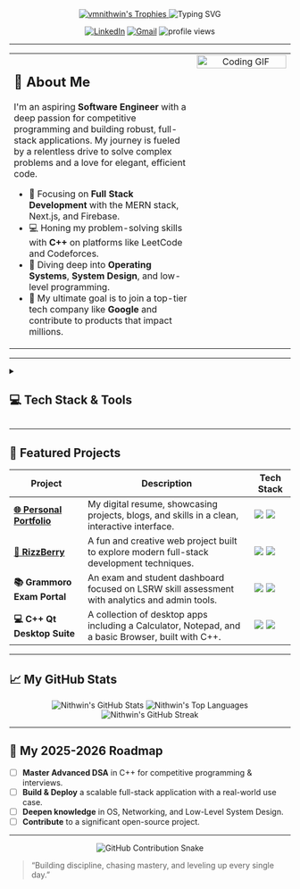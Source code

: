 <div align="center">

  <a href="https://github.com/ryo-ma/github-profile-trophy">
    <img src="https://github-profile-trophy.vercel.app/?username=vmnithwin&theme=radical&no-frame=true&no-bg=true&margin-w=4" alt="vmnithwin's Trophies"/>
  </a>

  <img src="https://readme-typing-svg.herokuapp.com?font=Fira+Code&weight=700&size=28&pause=1000&color=20C20E&center=true&vCenter=true&width=600&lines=Hi%2C+I'm+Nithwin+%F0%9F%91%8B;Full+Stack+Developer+%7C+C%2B%2B+Enthusiast;React+%2B+Next.js+%2B+Firebase;Building+Scalable+Solutions" alt="Typing SVG" />

  <p>
    <a href="https://linkedin.com/in/nithwin-v-m"><img src="https://img.shields.io/badge/LinkedIn-0A66C2?style=for-the-badge&logo=linkedin&logoColor=white" alt="LinkedIn"/></a>
    <a href="mailto:yvmnithwin@gmail.com"><img src="https://img.shields.io/badge/Gmail-D14836?style=for-the-badge&logo=gmail&logoColor=white" alt="Gmail"/></a>
    <img src="https://komarev.com/ghpvc/?username=vmnithwin&style=for-the-badge&color=brightgreen" alt="profile views"/>
  </p>
</div>

---

<table>
  <tr>
    <td valign="top" width="65%">
      <h2>👋 About Me</h2>
      <p>
        I'm an aspiring <strong>Software Engineer</strong> with a deep passion for competitive programming and building robust, full-stack applications. My journey is fueled by a relentless drive to solve complex problems and a love for elegant, efficient code.
      </p>
      <ul>
        <li>🚀 Focusing on <strong>Full Stack Development</strong> with the MERN stack, Next.js, and Firebase.</li>
        <li>💻 Honing my problem-solving skills with <strong>C++</strong> on platforms like LeetCode and Codeforces.</li>
        <li>🧠 Diving deep into <strong>Operating Systems</strong>, <strong>System Design</strong>, and low-level programming.</li>
        <li>🎯 My ultimate goal is to join a top-tier tech company like <strong>Google</strong> and contribute to products that impact millions.</li>
      </ul>
    </td>
    <td valign="top" width="35%">
      <div align="center">
        <img src="https://media.giphy.com/media/v1.Y2lkPTc5MGI3NjExejNnbmdqMmh4eXZyMjR5cmY3OWt1dzVscG1uMnQ1dGt1aW03M3E4MiZlcD12MV9pbnRlcm5hbF9naWZfYnlfaWQmY3Q9Zw/qgQUggAC3Pfv687qPC/giphy.gif" alt="Coding GIF" width="100%" />
      </div>
    </td>
  </tr>
</table>

---

<details>
  <summary><h2>💻 Tech Stack & Tools</h2></summary>
  <br/>
  <table>
    <tr>
      <td valign="top"><strong>Languages</strong></td>
      <td>
        <img src="https://img.shields.io/badge/C%2B%2B-00599C?style=for-the-badge&logo=cplusplus&logoColor=white" alt="C++"/>
        <img src="https://img.shields.io/badge/JavaScript-F7E01D?style=for-the-badge&logo=javascript&logoColor=black" alt="JavaScript"/>
        <img src="https://img.shields.io/badge/TypeScript-3178C6?style=for-the-badge&logo=typescript&logoColor=white" alt="TypeScript"/>
        <img src="https://img.shields.io/badge/Java-007396?style=for-the-badge&logo=openjdk&logoColor=white" alt="Java"/>
        <img src="https://img.shields.io/badge/Python-3776AB?style=for-the-badge&logo=python&logoColor=white" alt="Python"/>
      </td>
    </tr>
    <tr>
      <td valign="top"><strong>Frontend</strong></td>
      <td>
        <img src="https://img.shields.io/badge/React-61DAFB?style=for-the-badge&logo=react&logoColor=000" alt="React"/>
        <img src="https://img.shields.io/badge/Next.js-000000?style=for-the-badge&logo=nextdotjs&logoColor=white" alt="Next.js"/>
        <img src="https://img.shields.io/badge/Tailwind_CSS-38B2AC?style=for-the-badge&logo=tailwindcss&logoColor=white" alt="TailwindCSS"/>
        <img src="https://img.shields.io/badge/React_Native-20232A?style=for-the-badge&logo=react&logoColor=61DAFB" alt="React Native"/>
      </td>
    </tr>
    <tr>
      <td valign="top"><strong>Backend & DB</strong></td>
      <td>
        <img src="https://img.shields.io/badge/Node.js-3C873A?style=for-the-badge&logo=node.js&logoColor=white" alt="Node.js"/>
        <img src="https://img.shields.io/badge/Firebase-FFCA28?style=for-the-badge&logo=firebase&logoColor=000" alt="Firebase"/>
        <img src="https://img.shields.io/badge/MongoDB-47A248?style=for-the-badge&logo=mongodb&logoColor=white" alt="MongoDB"/>
        <img src="https://img.shields.io/badge/MySQL-4479A1?style=for-the-badge&logo=mysql&logoColor=white" alt="MySQL"/>
      </td>
    </tr>
    <tr>
      <td valign="top"><strong>Tools & Platforms</strong></td>
      <td>
        <img src="https://img.shields.io/badge/Git-F05032?style=for-the-badge&logo=git&logoColor=white" alt="Git"/>
        <img src="https://img.shields.io/badge/GitHub-181717?style=for-the-badge&logo=github&logoColor=white" alt="GitHub"/>
        <img src="https://img.shields.io/badge/VS_Code-007ACC?style=for-the-badge&logo=visualstudiocode&logoColor=white" alt="VS Code"/>
        <img src="https://img.shields.io/badge/Linux-FCC624?style=for-the-badge&logo=linux&logoColor=000" alt="Linux"/>
        <img src="https://img.shields.io/badge/Qt-41CD52?style=for-the-badge&logo=qt&logoColor=white" alt="Qt"/>
        <img src="https://img.shields.io/badge/Figma-F24E1E?style=for-the-badge&logo=figma&logoColor=white" alt="Figma"/>
      </td>
    </tr>
  </table>
</details>

---

## 🚀 Featured Projects
<table>
  <thead>
    <tr>
      <th>Project</th>
      <th>Description</th>
      <th>Tech Stack</th>
    </tr>
  </thead>
  <tbody>
    <tr>
      <td><a href="https://nithwin.xyz"><strong>🌐 Personal Portfolio</strong></a></td>
      <td>My digital resume, showcasing projects, blogs, and skills in a clean, interactive interface.</td>
      <td><img src="https://img.shields.io/badge/Next.js-000?style=flat&logo=nextdotjs"/> <img src="https://img.shields.io/badge/Tailwind_CSS-38B2AC?style=flat&logo=tailwindcss"/></td>
    </tr>
    <tr>
      <td><a href="https://rizzberry.vercel.app"><strong>🍇 RizzBerry</strong></a></td>
      <td>A fun and creative web project built to explore modern full-stack development techniques.</td>
      <td><img src="https://img.shields.io/badge/React-61DAFB?style=flat&logo=react&logoColor=black"/> <img src="https://img.shields.io/badge/Firebase-FFCA28?style=flat&logo=firebase"/></td>
    </tr>
    <tr>
      <td><strong>📚 Grammoro Exam Portal</strong></td>
      <td>An exam and student dashboard focused on LSRW skill assessment with analytics and admin tools.</td>
      <td><img src="https://img.shields.io/badge/Next.js-000?style=flat&logo=nextdotjs"/> <img src="https://img.shields.io/badge/Firebase-FFCA28?style=flat&logo=firebase"/></td>
    </tr>
    <tr>
      <td><strong>💻 C++ Qt Desktop Suite</strong></td>
      <td>A collection of desktop apps including a Calculator, Notepad, and a basic Browser, built with C++.</td>
      <td><img src="https://img.shields.io/badge/C%2B%2B-00599C?style=flat&logo=cplusplus"/> <img src="https://img.shields.io/badge/Qt-41CD52?style=flat&logo=qt"/></td>
    </tr>
  </tbody>
</table>

---

## 📈 My GitHub Stats

<p align="center">
  <img src="https://github-readme-stats.vercel.app/api?username=vmnithwin&show_icons=true&theme=github_dark&hide_border=true&include_all_commits=true&count_private=true" alt="Nithwin's GitHub Stats" />
  <img src="https://github-readme-stats.vercel.app/api/top-langs/?username=vmnithwin&layout=compact&theme=github_dark&hide_border=true&include_all_commits=true&count_private=true&langs_count=8" alt="Nithwin's Top Languages" />
  <img src="https://github-readme-streak-stats.herokuapp.com?user=vmnithwin&theme=github-dark-blue&hide_border=true" alt="Nithwin's GitHub Streak" />
</p>

---

## 🧭 My 2025-2026 Roadmap

-   [ ] **Master Advanced DSA** in C++ for competitive programming & interviews.
-   [ ] **Build & Deploy** a scalable full-stack application with a real-world use case.
-   [ ] **Deepen knowledge** in OS, Networking, and Low-Level System Design.
-   [ ] **Contribute** to a significant open-source project.

---

<div align="center">
  <img src="https://github.com/vmnithwin/vmnithwin/blob/output/github-contribution-grid-snake.svg" alt="GitHub Contribution Snake" />
</div>

> “Building discipline, chasing mastery, and leveling up every single day.”

